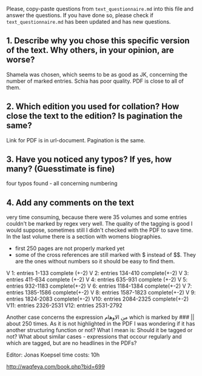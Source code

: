 

Please, copy-paste questions from `text_questionnaire.md` into this file and answer the questions.
If you have done so, please check if `text_questionnaire.md` has been updated and has new questions.

## 1. Describe why you chose this specific version of the text. Why others, in your opinion, are worse?

Shamela was chosen, which seems to be as good as JK, concerning the number of marked entries. Schia has poor quality. PDF is close to all of them.

## 2. Which edition you used for collation? How close the text to the edition? Is pagination the same?

Link for PDF is in url-document.
Pagination is the same.


## 3. Have you noticed any typos? If yes, how many? (Guesstimate is fine)

four typos found - all concerning numbering

## 4. Add any comments on the text

very time consuming, because there were 35 volumes and some entries couldn't be marked by regex very well. The quality of the tagging is good I would suppose, sometimes still I didn't checked with the PDF to save time. 
In the last volume there is a section with womens biographies.
- first 250 pages are not properly marked yet
- some of the cross references are still marked with $ instead of $$. They are the ones without numbers so it should be easy to find them.


V 1: entries 1-133 complete (+-2)
V 2: entries 134-410 complete(+-2)
V 3: entries 411-634 complete (+-2)
V 4: entries 635-931 complete (+-2)
V 5: entries 932-1183 complete(+-2)
V 6: entries 1184-1384 complete(+-2)
V 7: entries 1385-1586 complete(+-2)
V 8: entries 1587-1823 complete(+-2)
V 9: entries 1824-2083 complete(+-2)
V10: entries 2084-2325 complete(+-2)
V11: entries 2326-2531
V12: entries 2531-2792

Another case concerns the expression من الاوهام  which is marked by ### ||  about 250 times. As it is not highlighted in the PDF I was wondering if it has another structuring function or not? What I mean is: Should it be tagged or not? What about similar cases - expressions that occour regularly and which are tagged, but are no headlines in the PDFs?

Editor: Jonas Koepsel
time costs: 10h

 http://waqfeya.com/book.php?bid=699